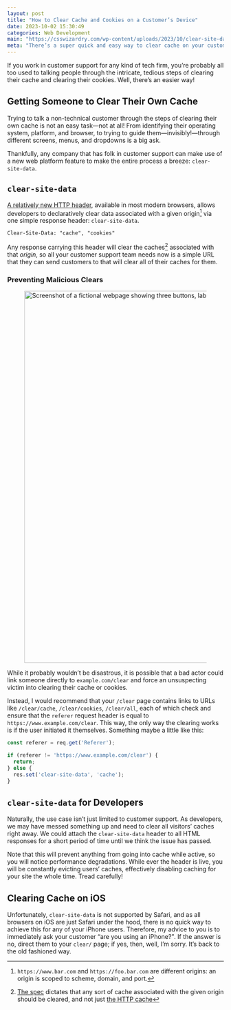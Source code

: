 ```yaml
---
layout: post
title: "How to Clear Cache and Cookies on a Customer’s Device"
date: 2023-10-02 15:30:49
categories: Web Development
main: "https://csswizardry.com/wp-content/uploads/2023/10/clear-site-data.png?1"
meta: "There’s a super quick and easy way to clear cache on your customer’s devices. Are you using it yet?"
---
```


If you work in customer support for any kind of tech firm, you’re probably all
too used to talking people through the intricate, tedious steps of clearing
their cache and clearing their cookies. Well, there’s an easier way!

## Getting Someone to Clear Their Own Cache

Trying to talk a non-technical customer through the steps of clearing their own
cache is not an easy task—not at all! From identifying their operating system,
platform, and browser, to trying to guide them—invisibly!—through different
screens, menus, and dropdowns is a big ask.

Thankfully, any company that has folk in customer support can make use of a new
web platform feature to make the entire process a breeze: `clear-site-data`.

## `clear-site-data`

[A relatively new HTTP
header](https://developer.mozilla.org/en-US/docs/Web/HTTP/Headers/Clear-Site-Data),
available in most modern browsers, allows developers to declaratively clear data
associated with a given origin[^1] via one simple response header:
`clear-site-data`.

```http
Clear-Site-Data: "cache", "cookies"
```

Any response carrying this header will clear the caches[^2] associated with that
_origin_, so all your customer support team needs now is a simple URL that they
can send customers to that will clear all of their caches for them.

### Preventing Malicious Clears

<figure>
<img src="{{ site.cloudinary }}/wp-content/uploads/2023/10/clear-site-data.png?1" alt="Screenshot of a fictional webpage showing three buttons, labelled ‘Clear cache’, ‘Clear cookies’, and ‘Clear all’." loading="lazy" width="1500" height="863" />
</figure>

While it probably wouldn’t be disastrous, it is possible that a bad actor could
link someone directly to `example.com/clear` and force an unsuspecting victim
into clearing their cache or cookies.

Instead, I would recommend that your `/clear` page contains links to URLs like
`/clear/cache`, `/clear/cookies`, `/clear/all`, each of which check and ensure
that the `referer` request header is equal to `https://www.example.com/clear`.
This way, the only way the clearing works is if the user initiated it
themselves. Something maybe a little like this:

```js
const referer = req.get('Referer');

if (referer != 'https://www.example.com/clear') {
  return;
} else {
  res.set('clear-site-data', 'cache');
}
```

## `clear-site-data` for Developers

Naturally, the use case isn’t just limited to customer support. As developers,
we may have messed something up and need to clear all visitors’ caches right
away. We could attach the `clear-site-data` header to all HTML responses for
a short period of time until we think the issue has passed.

Note that this will prevent anything from going into cache while active, so you
will notice performance degradations. While ever the header is live, you will be
constantly evicting users’ caches, effectively disabling caching for your site
the whole time. Tread carefully!

## Clearing Cache on iOS

Unfortunately, `clear-site-data` is not supported by Safari, and as all browsers
on iOS are just Safari under the hood, there is no quick way to achieve this for
any of your iPhone users. Therefore, my advice to you is to immediately ask your
customer <q>are you using an iPhone?</q>. If the answer is no, direct them to
your `clear/` page; if yes, then, well, I’m sorry. It’s back to the old
fashioned way.

[^1]: `https://www.bar.com` and `https://foo.bar.com` are different origins: an origin is scoped to scheme, domain, and port.
[^2]: [The spec](https://w3c.github.io/webappsec-clear-site-data/#clear-cache) dictates that any sort of cache associated with the given origin should be cleared, and not just [the HTTP cache](https://csswizardry.com/2019/03/cache-control-for-civilians/)
